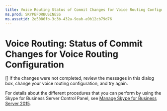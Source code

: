 ```yaml
---
title: Voice Routing Status of Commit Changes for Voice Routing Configuration
ms.prod: SKYPEFORBUSINESS
ms.assetid: 2e5086fb-3c3b-432a-9eab-a9b12cb79d76
---
```



# Voice Routing: Status of Commit Changes for Voice Routing Configuration
[]
If the changes were not completed, review the messages in this dialog box, change your voice routing configuration, and try again.
  
    
    

For details about the different procedures that you can perform by using the Skype for Business Server Control Panel, see  [Manage Skype for Business Server 2015](manage-skype-for-business-server-2015.md).
